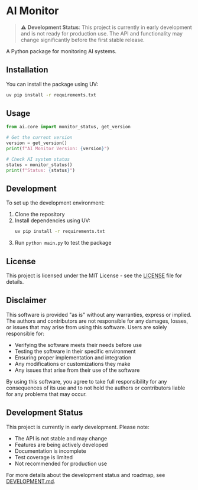 # AI Monitor

> ⚠️ **Development Status**: This project is currently in early development and is not ready for production use. The API and functionality may change significantly before the first stable release.

A Python package for monitoring AI systems.

## Installation

You can install the package using UV:

```bash
uv pip install -r requirements.txt
```

## Usage

```python
from ai.core import monitor_status, get_version

# Get the current version
version = get_version()
print(f"AI Monitor Version: {version}")

# Check AI system status
status = monitor_status()
print(f"Status: {status}")
```

## Development

To set up the development environment:

1. Clone the repository
2. Install dependencies using UV:
   ```bash
   uv pip install -r requirements.txt
   ```
3. Run `python main.py` to test the package

## License

This project is licensed under the MIT License - see the [LICENSE](LICENSE) file for details.

## Disclaimer

This software is provided "as is" without any warranties, express or implied. The authors and contributors are not responsible for any damages, losses, or issues that may arise from using this software. Users are solely responsible for:

- Verifying the software meets their needs before use
- Testing the software in their specific environment
- Ensuring proper implementation and integration
- Any modifications or customizations they make
- Any issues that arise from their use of the software

By using this software, you agree to take full responsibility for any consequences of its use and to not hold the authors or contributors liable for any problems that may occur.

## Development Status

This project is currently in early development. Please note:

- The API is not stable and may change
- Features are being actively developed
- Documentation is incomplete
- Test coverage is limited
- Not recommended for production use

For more details about the development status and roadmap, see [DEVELOPMENT.md](DEVELOPMENT.md). 